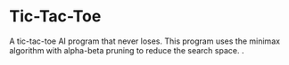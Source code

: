 # Tic-Tac-Toe
A tic-tac-toe AI program that never loses. This program uses the minimax algorithm with alpha-beta pruning to reduce the search space.
.
